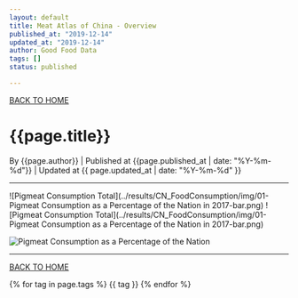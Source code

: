 ```yaml
---
layout: default
title: Meat Atlas of China - Overview
published_at: "2019-12-14"
updated_at: "2019-12-14"
author: Good Food Data
tags: []
status: published

---
```



[BACK TO HOME](https://tane-rs.github.io/meat_atlas/)


# {{page.title}}
By {{page.author}} | 
Published at {{page.published_at | date: "%Y-%m-%d"}} | 
Updated at {{ page.updated_at | date: "%Y-%m-%d" }}

---

<div class="row">
      <div class="col s1 m2">
        ![Pigmeat Consumption Total](../results/CN_FoodConsumption/img/01-Pigmeat Consumption as a Percentage of the Nation in 2017-bar.png)
        ![Pigmeat Consumption Total](../results/CN_FoodConsumption/img/01-Pigmeat Consumption as a Percentage of the Nation in 2017-bar.png)
      </div>
</div>

![Pigmeat Consumption as a Percentage of the Nation](https://raw.githubusercontent.com/tane-rs/meat_atlas/gh-pages/results/CN_FoodConsumption/img/01-Bovine%20Meat%20Consumption%20as%20a%20Percentage%20of%20the%20Nation%20in%202017-bar.png)






---


[BACK TO HOME](https://tane-rs.github.io/meat_atlas/)


{% for tag in page.tags %}
  {{ tag }}
{% endfor %}



